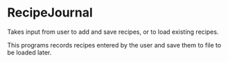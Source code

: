 # RecipeJournal
Takes input from user to add and save recipes, or to load existing recipes.

This programs records recipes entered by the user and save them to file to be loaded later.
